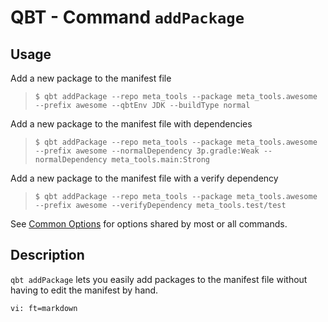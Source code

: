 # QBT - Command `addPackage`

## Usage

Add a new package to the manifest file

>     $ qbt addPackage --repo meta_tools --package meta_tools.awesome --prefix awesome --qbtEnv JDK --buildType normal

Add a new package to the manifest file with dependencies

>     $ qbt addPackage --repo meta_tools --package meta_tools.awesome --prefix awesome --normalDependency 3p.gradle:Weak --normalDependency meta_tools.main:Strong

Add a new package to the manifest file with a verify dependency

>     $ qbt addPackage --repo meta_tools --package meta_tools.awesome --prefix awesome --verifyDependency meta_tools.test/test

See [Common Options](qbt-common-options.html) for options shared by most or all commands.

## Description

`qbt addPackage` lets you easily add packages to the manifest file without having to edit the manifest by hand.

    vi: ft=markdown
